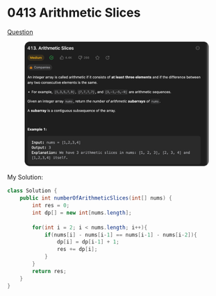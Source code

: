 # 0413 Arithmetic Slices

[Question](https://leetcode.com/problems/arithmetic-slices/description/?envType=study-plan\&id=algorithm-ii)

<figure><img src="../.gitbook/assets/image (1).png" alt=""><figcaption></figcaption></figure>



My Solution:

```java
class Solution {
    public int numberOfArithmeticSlices(int[] nums) {
        int res = 0;
        int dp[] = new int[nums.length];

        for(int i = 2; i < nums.length; i++){
            if(nums[i] - nums[i-1] == nums[i-1] - nums[i-2]){
                dp[i] = dp[i-1] + 1;
                res += dp[i];
            }
        }
        return res;
    }
}
```
